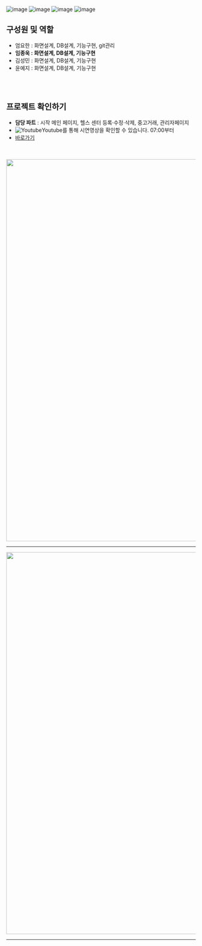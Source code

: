 ![image](https://user-images.githubusercontent.com/87286684/202957343-72709ea5-9e34-4011-8da2-e9f1b9602627.png)
![image](https://user-images.githubusercontent.com/87286684/202957400-cbb69609-e75d-4cbf-8720-264b0682decb.png)
![image](https://user-images.githubusercontent.com/87286684/202957457-6a51272b-2532-419b-9a3e-4a22e30e889f.png)
![image](https://user-images.githubusercontent.com/87286684/202959433-48133da3-e53f-4e9b-85d5-ca2d2c4a569b.png)

<h2>구성원 및 역할</h2>
<ul> 
  <li>엄요한 : 화면설계, DB설계, 기능구현, git관리</li>
  <li><b>임종욱 : 화면설계, DB설계, 기능구현</b></li>
  <li>김성민 : 화면설계, DB설계, 기능구현</li>
  <li>윤예지 : 화면설계, DB설계, 기능구현</li>
</ul>
<br><br>
<h2>프로젝트 확인하기</h2>
<ul>
  <li><b>담당 파트</b> : 시작 메인 페이지, 헬스 센터 등록·수정·삭제, 중고거래, 관리자페이지</li>
  <li><img alt="Youtube" src ="https://img.shields.io/badge/Youtube-FF0000.svg?&style=flat&logo=HTML5&logoColor=white"/>Youtube를 통해 시연영상을 확인할 수 있습니다. 07:00부터</li>
  <li><a href="https://youtu.be/bjNPvN22Aug">바로가기</a></li>
</ul>
<br><br>
<img width="1015" src="https://user-images.githubusercontent.com/87286684/202960077-21b49219-505e-4f72-83f8-a62bf1e3d55d.png">
<hr>
<img width="1015" src="https://user-images.githubusercontent.com/87286684/202960256-7a8343db-4b07-4b3d-872b-e9d66f4bd300.png">
<hr>



